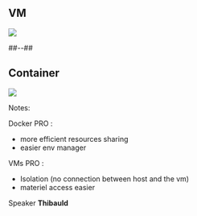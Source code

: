 <!-- .slide: class="two-column" -->

## VM

![](./assets/images/30-images-containers/vm.png)

##--##

## Container

![](./assets/images/30-images-containers/docker_engine.png)

Notes: 

Docker PRO :

- more efficient resources sharing
- easier env manager 

VMs PRO :

- Isolation (no connection between host and the vm)
- materiel access easier

Speaker **Thibauld**
